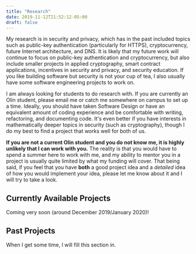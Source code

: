 ```yaml
---
title: "Research"
date: 2019-11-12T21:52:12-05:00
draft: false
---
```


My research is in security and privacy, which has in the past included topics
such as public-key authentication (particularly for HTTPS), cryptocurrency,
future Internet architecture, and DNS. It is likely that my future work will
continue to focus on public-key authentication and cryptocurrency, but also
include smaller projects in applied cryptography, smart contract applications,
incentives in security and privacy, and security education. If you like building
software but security is not your cup of tea, I also usually have some software
engineering projects to work on.

I am always looking for students to do research with. If you are currently an
Olin student, please email me or catch me somewhere on campus to set up a time.
Ideally, you should have taken Software Design or have an equivalent amount of
coding experience and be comfortable with writing, refactoring, and documenting
code. It's even better if you have interests in mathematically deeper topics in
security (such as cryptography), though I do my best to find a project that
works well for both of us.

**If you are not a current Olin student and you do not know me, it is highly
unlikely that I can work with you.** The reality is that you would have to spend
a summer here to work with me, and my ability to mentor you in a project is
usually quite limited by what my funding will cover. That being said, if you
feel that you have **both** a good project idea and a *detailed* idea of how you
would implement your idea, please let me know about it and I will try to take a
look.

## Currently Available Projects

Coming very soon (around December 2019/January 2020)!

## Past Projects

When I get some time, I will fill this section in.
